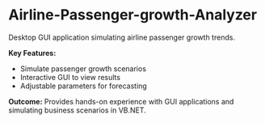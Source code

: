 # Airline-Passenger-growth-Analyzer
Desktop GUI application simulating airline passenger growth trends.

**Key Features:**

* Simulate passenger growth scenarios
* Interactive GUI to view results
* Adjustable parameters for forecasting

**Outcome:** Provides hands-on experience with GUI applications and simulating business scenarios in VB.NET.
